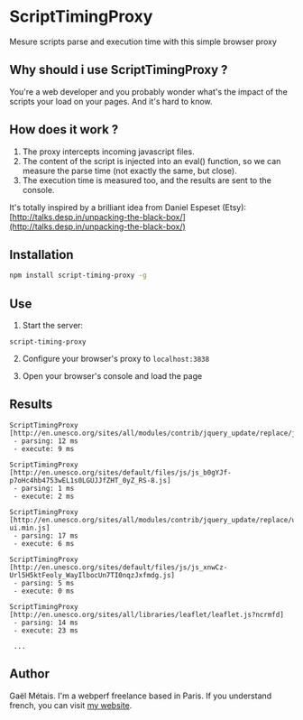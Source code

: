 # ScriptTimingProxy

Mesure scripts parse and execution time with this simple browser proxy


## Why should i use ScriptTimingProxy ?

You're a web developer and you probably wonder what's the impact of the scripts your load on your pages.
And it's hard to know.


## How does it work ?

1. The proxy intercepts incoming javascript files.
2. The content of the script is injected into an eval() function, so we can measure the parse time (not exactly the same, but close).
3. The execution time is measured too, and the results are sent to the console.

It's totally inspired by a brilliant idea from Daniel Espeset (Etsy): [http://talks.desp.in/unpacking-the-black-box/](http://talks.desp.in/unpacking-the-black-box/)


## Installation

```bash
npm install script-timing-proxy -g
```

## Use

1. Start the server: 
```
script-timing-proxy
```

2. Configure your browser's proxy to `localhost:3838`

3. Open your browser's console and load the page


## Results

```
ScriptTimingProxy [http://en.unesco.org/sites/all/modules/contrib/jquery_update/replace/jquery/1.7/jquery.min.js]
 - parsing: 12 ms
 - execute: 9 ms

ScriptTimingProxy [http://en.unesco.org/sites/default/files/js/js_b0gYJf-p7oHc4hb4753wEL1s0LGUJJfZHT_0yZ_RS-8.js]
 - parsing: 1 ms
 - execute: 2 ms

ScriptTimingProxy [http://en.unesco.org/sites/all/modules/contrib/jquery_update/replace/ui/ui/minified/jquery-ui.min.js]
 - parsing: 17 ms
 - execute: 6 ms

ScriptTimingProxy [http://en.unesco.org/sites/default/files/js/js_xnwCz-Url5H5ktFeoly_WayIlbocUn7TI0nqzJxfmdg.js]
 - parsing: 5 ms
 - execute: 0 ms

ScriptTimingProxy [http://en.unesco.org/sites/all/libraries/leaflet/leaflet.js?ncrmfd]
 - parsing: 14 ms
 - execute: 23 ms

 ...
 ```


## Author
Gaël Métais. I'm a webperf freelance based in Paris. If you understand french, you can visit [my website](http://www.gaelmetais.com).
